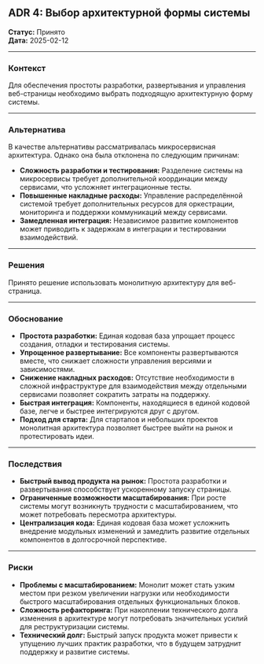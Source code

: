 ## ADR 4: Выбор архитектурной формы системы

**Статус:** Принято  
**Дата:** 2025-02-12  

---

### Контекст

Для обеспечения простоты разработки, развертывания и управления веб-страницы необходимо выбрать подходящую архитектурную форму системы.

---

### Альтернатива

В качестве альтернативы рассматривалась микросервисная архитектура. Однако она была отклонена по следующим причинам:  
- **Сложность разработки и тестирования:** Разделение системы на микросервисы требует дополнительной координации между сервисами, что усложняет интеграционные тесты.  
- **Повышенные накладные расходы:** Управление распределённой системой требует дополнительных ресурсов для оркестрации, мониторинга и поддержки коммуникаций между сервисами.  
- **Замедленная интеграция:** Независимое развитие компонентов может приводить к задержкам в интеграции и тестировании взаимодействий.

---

### Решения

Принято решение использовать монолитную архитектуру для веб-страница.

---

### Обоснование

- **Простота разработки:** Единая кодовая база упрощает процесс создания, отладки и тестирования системы.  
- **Упрощенное развертывание:** Все компоненты развертываются вместе, что снижает сложности управления версиями и зависимостями.  
- **Снижение накладных расходов:** Отсутствие необходимости в сложной инфраструктуре для взаимодействия между отдельными сервисами позволяет сократить затраты на поддержку.  
- **Быстрая интеграция:** Компоненты, находящиеся в единой кодовой базе, легче и быстрее интегрируются друг с другом.  
- **Подход для старта:** Для стартапов и небольших проектов монолитная архитектура позволяет быстрее выйти на рынок и протестировать идеи.

---

### Последствия

- **Быстрый вывод продукта на рынок:** Простота разработки и развертывания способствует ускоренному запуску страницы.  
- **Ограниченные возможности масштабирования:** При росте системы могут возникнуть трудности с масштабированием, что может потребовать пересмотра архитектуры.  
- **Централизация кода:** Единая кодовая база может усложнить внедрение модульных изменений и замедлить развитие отдельных компонентов в долгосрочной перспективе.

---

### Риски

- **Проблемы с масштабированием:** Монолит может стать узким местом при резком увеличении нагрузки или необходимости быстрого масштабирования отдельных функциональных блоков.  
- **Сложность рефакторинга:** При накоплении технического долга изменения в архитектуре могут потребовать значительных усилий для реструктуризации системы.  
- **Технический долг:** Быстрый запуск продукта может привести к упущению лучших практик разработки, что в будущем затруднит поддержку и развитие системы.